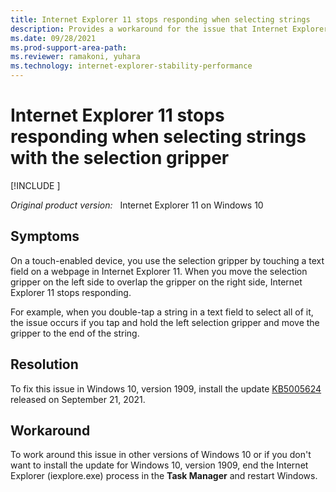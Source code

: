 ```yaml
---
title: Internet Explorer 11 stops responding when selecting strings
description: Provides a workaround for the issue that Internet Explorer 11 stops responding when selecting strings with the selection gripper.
ms.date: 09/28/2021
ms.prod-support-area-path: 
ms.reviewer: ramakoni, yuhara
ms.technology: internet-explorer-stability-performance
---
```

# Internet Explorer 11 stops responding when selecting strings with the selection gripper

[!INCLUDE [](../../../includes/browsers-important.md)]

_Original product version:_ &nbsp; Internet Explorer 11 on Windows 10

## Symptoms

On a touch-enabled device, you use the selection gripper by touching a text field on a webpage in Internet Explorer 11. When you move the selection gripper on the left side to overlap the gripper on the right side, Internet Explorer 11 stops responding.

For example, when you double-tap a string in a text field to select all of it, the issue occurs if you tap and hold the left selection gripper and move the gripper to the end of the string.

## Resolution

To fix this issue in Windows 10, version 1909, install the update [KB5005624](https://support.microsoft.com/topic/september-21-2021-kb5005624-os-build-18363-1830-preview-b2a3af81-696b-4d59-8d7b-a05389407bb8) released on September 21, 2021.

## Workaround

To work around this issue in other versions of Windows 10 or if you don't want to install the update for Windows 10, version 1909, end the Internet Explorer (iexplore.exe) process in the **Task Manager** and restart Windows.
